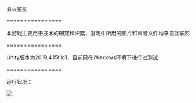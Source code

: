 消灭星星

================

本游戏主要用于技术的研究和积累，游戏中所用的图片和声音文件均来自互联网

================

Unity版本为2019.4.15f1c1，目前只在Windows环境下进行过测试

================

运行状况：

![](https://raw.github.com/ouzhigang/PopStar/main/screenshot.gif)
